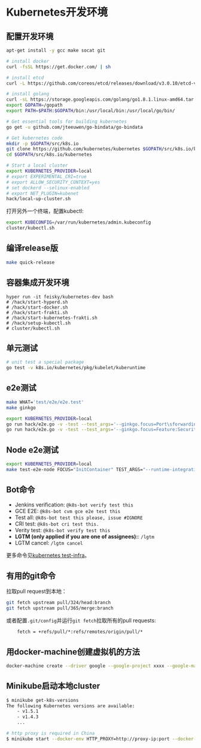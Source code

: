# Kubernetes开发环境

## 配置开发环境

```sh
apt-get install -y gcc make socat git

# install docker
curl -fsSL https://get.docker.com/ | sh

# install etcd
curl -L https://github.com/coreos/etcd/releases/download/v3.0.10/etcd-v3.0.10-linux-amd64.tar.gz -o etcd-v3.0.10-linux-amd64.tar.gz && tar xzvf etcd-v3.0.10-linux-amd64.tar.gz && /bin/cp -f etcd-v3.0.10-linux-amd64/{etcd,etcdctl} /usr/bin && rm -rf etcd-v3.0.10-linux-amd64*

# install golang
curl -sL https://storage.googleapis.com/golang/go1.8.1.linux-amd64.tar.gz | tar -C /usr/local -zxf -
export GOPATH=/gopath
export PATH=$PATH:$GOPATH/bin:/usr/local/bin:/usr/local/go/bin/

# Get essential tools for building kubernetes
go get -u github.com/jteeuwen/go-bindata/go-bindata

# Get kubernetes code
mkdir -p $GOPATH/src/k8s.io
git clone https://github.com/kubernetes/kubernetes $GOPATH/src/k8s.io/kubernetes
cd $GOPATH/src/k8s.io/kubernetes

# Start a local cluster
export KUBERNETES_PROVIDER=local
# export EXPERIMENTAL_CRI=true
# export ALLOW_SECURITY_CONTEXT=yes
# set dockerd --selinux-enabled
# export NET_PLUGIN=kubenet
hack/local-up-cluster.sh
```

打开另外一个终端，配置kubectl:

```sh
export KUBECONFIG=/var/run/kubernetes/admin.kubeconfig
cluster/kubectl.sh
```

## 编译release版

```sh
make quick-release
```

## 容器集成开发环境

```
hyper run -it feisky/kubernetes-dev bash
# /hack/start-hyperd.sh
# /hack/start-docker.sh
# /hack/start-frakti.sh
# /hack/start-kubernetes-frakti.sh
# /hack/setup-kubectl.sh
# cluster/kubectl.sh
```

## 单元测试

```sh
# unit test a special package
go test -v k8s.io/kubernetes/pkg/kubelet/kuberuntime
```

## e2e测试

```sh
make WHAT='test/e2e/e2e.test'
make ginkgo

export KUBERNETES_PROVIDER=local
go run hack/e2e.go -v -test --test_args='--ginkgo.focus=Port\sforwarding'
go run hack/e2e.go -v -test --test_args='--ginkgo.focus=Feature:SecurityContext'
```

## Node e2e测试

```sh
export KUBERNETES_PROVIDER=local
make test-e2e-node FOCUS="InitContainer" TEST_ARGS="--runtime-integration-type=cri"
```

## Bot命令

- Jenkins verification: `@k8s-bot verify test this`
- GCE E2E: `@k8s-bot cvm gce e2e test this`
- Test all: `@k8s-bot test this please, issue #IGNORE`
- CRI test: `@k8s-bot cri test this.`
- Verity test: `@k8s-bot verify test this`
- **LGTM (only applied if you are one of assignees):**: `/lgtm`
- LGTM cancel: `/lgtm cancel`

更多命令见[kubernetes test-infra](https://github.com/kubernetes/test-infra/blob/master/prow/commands.md)。

## 有用的git命令

拉取pull request到本地：

```sh
git fetch upstream pull/324/head:branch
git fetch upstream pull/365/merge:branch
```

或者配置`.git/config`并运行`git fetch`拉取所有的pull requests:

```
    fetch = +refs/pull/*:refs/remotes/origin/pull/*
```

## 用docker-machine创建虚拟机的方法

```sh
docker-machine create --driver google --google-project xxxx --google-machine-type n1-standard-2 --google-disk-size 30 kubernetes
```

## Minikube启动本地cluster

```sh
$ minikube get-k8s-versions
The following Kubernetes versions are available:
    - v1.5.1
    - v1.4.3
    ...

# http proxy is required in China
$ minikube start --docker-env HTTP_PROXY=http://proxy-ip:port --docker-env HTTPS_PROXY=http://proxy-ip:port --vm-driver=xhyve --kubernetes-version="v1.6.2"
```

